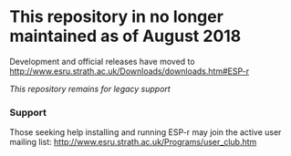 # This repository in no longer maintained as of August 2018

Development and official releases have moved to http://www.esru.strath.ac.uk/Downloads/downloads.htm#ESP-r

*This repository remains for legacy support*

### Support

Those seeking help installing and running ESP-r may join the active user mailing list: http://www.esru.strath.ac.uk/Programs/user_club.htm